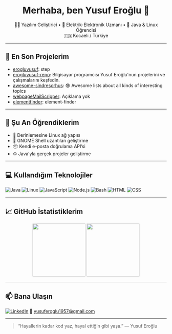 <h1 align="center">Merhaba, ben Yusuf Eroğlu 👋</h1>
<p align="center">
  👨‍💻 Yazılım Geliştirici • 🔌 Elektrik-Elektronik Uzmanı • 🌱 Java & Linux Öğrencisi <br />
  🇹🇷 Kocaeli / Türkiye
</p>

---

## 🚀 En Son Projelerim

<!--START_SECTION:repos-->
- [erogluyusuf](https://github.com/erogluyusuf/erogluyusuf): step
- [erogluyusuf-repo](https://github.com/erogluyusuf/erogluyusuf-repo): Bilgisayar programcısı Yusuf Eroğlu'nun projelerini ve çalışmalarını keşfedin.
- [awesome-sindresorhus](https://github.com/erogluyusuf/awesome-sindresorhus): 😎 Awesome lists about all kinds of interesting topics
- [webpageMailScripper](https://github.com/erogluyusuf/webpageMailScripper): Açıklama yok
- [elementfinder](https://github.com/erogluyusuf/elementfinder): element-finder
<!--END_SECTION:repos-->

---

## 🧠 Şu An Öğrendiklerim

- 🔬 Derinlemesine Linux ağ yapısı  
- 🧩 GNOME Shell uzantıları geliştirme  
- 📦 Kendi e-posta doğrulama API’si  
- ⚙️ Java’yla gerçek projeler geliştirme  

---

## 💻 Kullandığım Teknolojiler

![Java](https://img.shields.io/badge/Java-ED8B00?style=for-the-badge&logo=java&logoColor=white)
![Linux](https://img.shields.io/badge/Linux-FCC624?style=for-the-badge&logo=linux&logoColor=black)
![JavaScript](https://img.shields.io/badge/JavaScript-323330?style=for-the-badge&logo=javascript)
![Node.js](https://img.shields.io/badge/Node.js-339933?style=for-the-badge&logo=node.js)
![Bash](https://img.shields.io/badge/Bash-121011?style=for-the-badge&logo=gnubash&logoColor=white)
![HTML](https://img.shields.io/badge/HTML5-E34F26?style=for-the-badge&logo=html5)
![CSS](https://img.shields.io/badge/CSS3-1572B6?style=for-the-badge&logo=css3)

---

## 📈 GitHub İstatistiklerim

<p align="center">
  <img src="https://github-readme-stats.vercel.app/api?username=erogluyusuf&show_icons=true&theme=radical" height="165">
  <img src="https://github-readme-stats.vercel.app/api/top-langs/?username=erogluyusuf&layout=compact&theme=radical" height="165">
</p>

---

## 📫 Bana Ulaşın

[![LinkedIn](https://img.shields.io/badge/LinkedIn-erogluyusuf-blue?style=flat&logo=linkedin)](https://linkedin.com/in/erogluyusuf)
📧 yusuferoglu1957@gmail.com

---

> “Hayallerin kadar kod yaz, hayal ettiğin gibi yaşa.” — Yusuf Eroğlu
